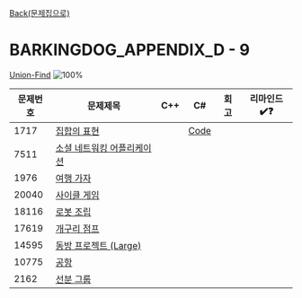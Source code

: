 [Back(문제집으로)](/Workbook/README.md)

# BARKINGDOG_APPENDIX_D - 9

[Union-Find](https://github.com/encrypted-def/basic-algo-lecture/blob/master/workbook/Appendix%20D.md)
![100%](https://progress-bar.xyz/1/?scale=9&title=progress&width=500&color=babaca&suffix=/9)

| 문제번호 | 문제제목                                          | C++ | C#  | 회고 | 리마인드✔️❓ |
| -------- | ------------------------------------------------- | --- | --- | ---- | ------------ |
| 1717     | [집합의 표현](https://boj.kr/1717)                |     | [Code](../Baekjoon/Gold/1717.cs) |      |              |
| 7511     | [소셜 네트워킹 어플리케이션](https://boj.kr/7511) |     |     |      |              |
| 1976     | [여행 가자](https://boj.kr/1976)                  |     |     |      |              |
| 20040    | [사이클 게임](https://boj.kr/20040)               |     |     |      |              |
| 18116    | [로봇 조립](https://boj.kr/18116)                 |     |     |      |              |
| 17619    | [개구리 점프](https://boj.kr/17619)               |     |     |      |              |
| 14595    | [동방 프로젝트 (Large)](https://boj.kr/14595)     |     |     |      |              |
| 10775    | [공항](https://boj.kr/10775)                      |     |     |      |              |
| 2162     | [선분 그룹](https://boj.kr/2162)                  |     |     |      |              |
